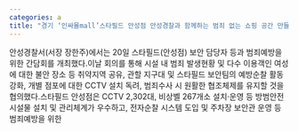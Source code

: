 ```yaml
---
categories: a
title: "경기 ‘인싸몰mall’스타필드 안성점 안성경찰과 함께하는 범죄 없는 쇼핑 공간 만들기"
---
```

안성경찰서(서장 장한주)에서는 20일 스타필드(안성점) 보안 담당자 등과 범죄예방을 위한 간담회를 개최했다.이날 회의를 통해 시설 내 범죄 발생현황 및 다수 이용객인 여성에 대한 불안 장소 등 취약지역 공유, 관할 지구대 및 스타필드 보안팀의 예방순찰 활동 강화, 개별 점포에 대한 CCTV 설치 독려, 범죄수사 시 원활한 협조체제를 유지할 것을 협의했다.스타필드 안성점은 CCTV 2,302대, 비상벨 267개소 설치·운영 등 방범안전시설물 설치 및 관리체계가 우수하고, 전자순찰 시스템 도입 및 주차장 보안관 운영 등 범죄예방을 위한